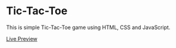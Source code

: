 # Tic-Tac-Toe

This is simple Tic-Tac-Toe game using HTML, CSS and JavaScript.

<a href="">Live Preview</a>
